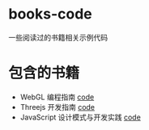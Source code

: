 # books-code
一些阅读过的书籍相关示例代码

# 包含的书籍
- WebGL 编程指南 [code](./webgl-examples)
- Threejs 开发指南 [code](./learning-threejs)
- JavaScript 设计模式与开发实践 [code](./javascript-design-pattren)
